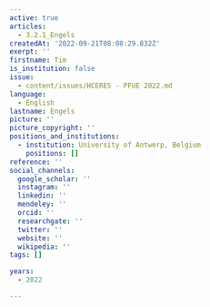 ```yaml
---
active: true
articles:
  - 3.2.1_Engels
createdAt: '2022-09-21T08:08:29.832Z'
exerpt: ''
firstname: Tim
is_institution: false
issue:
  - content/issues/HCERES - PFUE 2022.md
language:
  - English
lastname: Engels
picture: ''
picture_copyright: ''
positions_and_institutions:
  - institution: University of Antwerp, Belgium
    positions: []
reference: ''
social_channels:
  google_scholar: ''
  instagram: ''
  linkedin: ''
  mendeley: ''
  orcid: ''
  researchgate: ''
  twitter: ''
  website: ''
  wikipedia: ''
tags: []

years:
  - 2022

---
```

